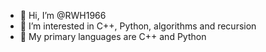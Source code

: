 - 👋 Hi, I’m @RWH1966
- 👀 I’m interested in C++, Python, algorithms and recursion
- 🌱 My primary languages are C++ and Python
<!---
RWH1966/RWH1966 is a ✨ special ✨ repository because its `README.md` (this file) appears on your GitHub profile.
You can click the Preview link to take a look at your changes.
--->
